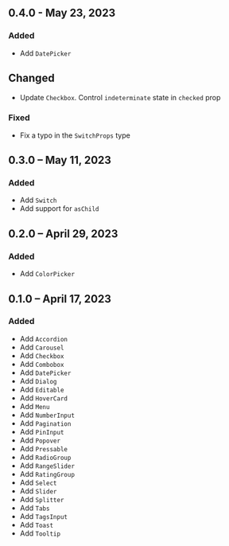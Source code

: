 ## 0.4.0 - May 23, 2023

### Added

- Add `DatePicker`

## Changed

- Update `Checkbox`. Control `indeterminate` state in `checked` prop

### Fixed

- Fix a typo in the `SwitchProps` type

## 0.3.0 – May 11, 2023

### Added

- Add `Switch`
- Add support for `asChild`

## 0.2.0 – April 29, 2023

### Added

- Add `ColorPicker`

## 0.1.0 – April 17, 2023

### Added

- Add `Accordion`
- Add `Carousel`
- Add `Checkbox`
- Add `Combobox`
- Add `DatePicker`
- Add `Dialog`
- Add `Editable`
- Add `HoverCard`
- Add `Menu`
- Add `NumberInput`
- Add `Pagination`
- Add `PinInput`
- Add `Popover`
- Add `Pressable`
- Add `RadioGroup`
- Add `RangeSlider`
- Add `RatingGroup`
- Add `Select`
- Add `Slider`
- Add `Splitter`
- Add `Tabs`
- Add `TagsInput`
- Add `Toast`
- Add `Tooltip`

